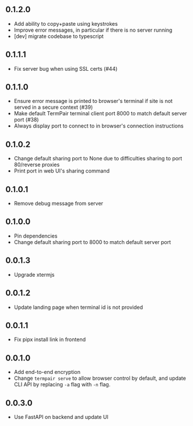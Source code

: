 ## 0.1.2.0
* Add ability to copy+paste using keystrokes
* Improve error messages, in particular if there is no server running
* [dev] migrate codebase to typescript

## 0.1.1.1
* Fix server bug when using SSL certs (#44)

## 0.1.1.0
* Ensure error message is printed to browser's terminal if site is not served in a secure context (#39)
* Make default TermPair terminal client port 8000 to match default server port (#38)
* Always display port to connect to in browser's connection instructions

## 0.1.0.2
* Change default sharing port to None due to difficulties sharing to port 80/reverse proxies
* Print port in web UI's sharing command

## 0.1.0.1
* Remove debug message from server

## 0.1.0.0

* Pin dependencies
* Change default sharing port to 8000 to match default server port

## 0.0.1.3

* Upgrade xtermjs

## 0.0.1.2

* Update landing page when terminal id is not provided

## 0.0.1.1

* Fix pipx install link in frontend

## 0.0.1.0

* Add end-to-end encryption
* Change `termpair serve` to allow browser control by default, and update CLI API by replacing `-a` flag with `-n` flag.

## 0.0.3.0

* Use FastAPI on backend and update UI
